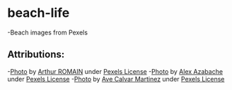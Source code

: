 # beach-life
-Beach images from Pexels

## Attributions:
-[Photo](https://www.pexels.com/photo/man-in-black-wetsuit-at-the-beach-3726673/) by [Arthur ROMAIN](https://www.pexels.com/@arthuromain) under [Pexels License](https://www.pexels.com/licence/)
-[Photo](https://www.pexels.com/photo/photo-of-beach-during-dawn-3757141/) by [Alex Azabache](https://www.pexels.com/@alexazabache) under [Pexels License](https://www.pexels.com/licence/)
-[Photo](https://www.pexels.com/photo/sea-waves-crashing-on-shore-during-sunset-3864087/) by [Ave Calvar Martinez](https://www.pexels.com/@shotbyrain) under [Pexels License](https://www.pexels.com/licence/)
